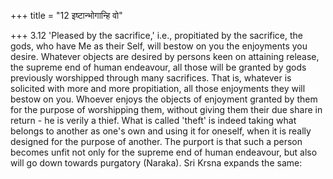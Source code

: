 +++
title = "12 इष्टान्भोगान्हि वो"

+++
3.12 'Pleased by the sacrifice,' i.e., propitiated by the sacrifice, the
gods, who have Me as their Self, will bestow on you the enjoyments you
desire. Whatever objects are desired by persons keen on attaining
release, the supreme end of human endeavour, all those will be granted
by gods previously worshipped through many sacrifices. That is, whatever
is solicited with more and more propitiation, all those enjoyments they
will bestow on you. Whoever enjoys the objects of enjoyment granted by
them for the purpose of worshipping them, without giving them their due
share in return - he is verily a thief. What is called 'theft' is indeed
taking what belongs to another as one's own and using it for oneself,
when it is really designed for the purpose of another. The purport is
that such a person becomes unfit not only for the supreme end of human
endeavour, but also will go down towards purgatory (Naraka). Sri Krsna
expands the same:
